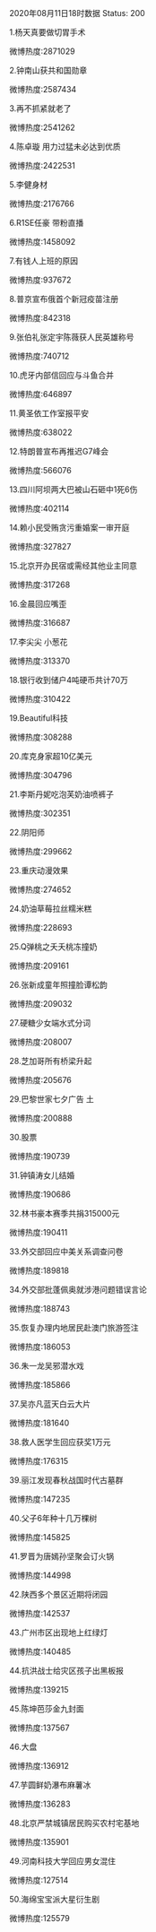 2020年08月11日18时数据
Status: 200

1.杨天真要做切胃手术

微博热度:2871029

2.钟南山获共和国勋章

微博热度:2587434

3.再不抓紧就老了

微博热度:2541262

4.陈卓璇 用力过猛未必达到优质

微博热度:2422531

5.李健身材

微博热度:2176766

6.R1SE任豪 带粉直播

微博热度:1458092

7.有钱人上班的原因

微博热度:937672

8.普京宣布俄首个新冠疫苗注册

微博热度:842318

9.张伯礼张定宇陈薇获人民英雄称号

微博热度:740712

10.虎牙内部信回应与斗鱼合并

微博热度:646897

11.黄圣依工作室报平安

微博热度:638022

12.特朗普宣布再推迟G7峰会

微博热度:566076

13.四川阿坝两大巴被山石砸中1死6伤

微博热度:402114

14.赖小民受贿贪污重婚案一审开庭

微博热度:327827

15.北京开办民宿或需经其他业主同意

微博热度:317268

16.金晨回应嘴歪

微博热度:316687

17.李尖尖 小葱花

微博热度:313370

18.银行收到储户4吨硬币共计70万

微博热度:310422

19.Beautiful科技

微博热度:308288

20.库克身家超10亿美元

微博热度:304796

21.李斯丹妮吃泡芙奶油喷裤子

微博热度:302351

22.阴阳师

微博热度:299662

23.重庆动漫效果

微博热度:274652

24.奶油草莓拉丝糯米糕

微博热度:228693

25.Q弹桃之夭夭桃冻撞奶

微博热度:209161

26.张新成童年照撞脸谭松韵

微博热度:209032

27.硬糖少女端水式分词

微博热度:208007

28.芝加哥所有桥梁升起

微博热度:205676

29.巴黎世家七夕广告 土

微博热度:200888

30.股票

微博热度:190739

31.钟镇涛女儿结婚

微博热度:190686

32.林书豪本赛季共捐315000元

微博热度:190411

33.外交部回应中美关系调查问卷

微博热度:189818

34.外交部批蓬佩奥就涉港问题错误言论

微博热度:188743

35.恢复办理内地居民赴澳门旅游签注

微博热度:186053

36.朱一龙吴邪潜水戏

微博热度:185866

37.吴亦凡蓝天白云大片

微博热度:181640

38.救人医学生回应获奖1万元

微博热度:176315

39.丽江发现春秋战国时代古墓群

微博热度:147235

40.父子6年种十几万棵树

微博热度:145825

41.罗晋为唐嫣孙坚聚会订火锅

微博热度:144998

42.陕西多个景区近期将闭园

微博热度:142537

43.广州市区出现地上红绿灯

微博热度:140485

44.抗洪战士给灾区孩子出黑板报

微博热度:139215

45.陈坤芭莎金九封面

微博热度:137567

46.大盘

微博热度:136912

47.芋圆鲜奶瀑布麻薯冰

微博热度:136283

48.北京严禁城镇居民购买农村宅基地

微博热度:135901

49.河南科技大学回应男女混住

微博热度:127514

50.海绵宝宝派大星衍生剧

微博热度:125579

